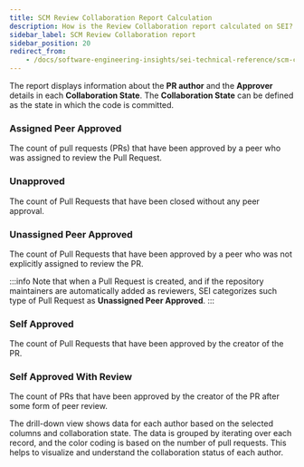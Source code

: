 ```yaml
---
title: SCM Review Collaboration Report Calculation
description: How is the Review Collaboration report calculated on SEI?
sidebar_label: SCM Review Collaboration report
sidebar_position: 20
redirect_from:
    - /docs/software-engineering-insights/sei-technical-reference/scm-calculation/scm-reports-calculation/scm-review-collaboration-report
---
```


The report displays information about the **PR author** and the **Approver** details in each **Collaboration State**. The **Collaboration State** can be defined as the state in which the code is committed.

### Assigned Peer Approved

The count of pull requests (PRs) that have been approved by a peer who was assigned to review the Pull Request.

### Unapproved

The count of Pull Requests that have been closed without any peer approval.

### Unassigned Peer Approved

The count of Pull Requests that have been approved by a peer who was not explicitly assigned to review the PR.

:::info
Note that when a Pull Request is created, and if the repository maintainers are automatically added as reviewers, SEI categorizes such type of Pull Request as **Unassigned Peer Approved**.
:::

### Self Approved

The count of Pull Requests that have been approved by the creator of the PR.

### Self Approved With Review

The count of PRs that have been approved by the creator of the PR after some form of peer review.

The drill-down view shows data for each author based on the selected columns and collaboration state. The data is grouped by iterating over each record, and the color coding is based on the number of pull requests. This helps to visualize and understand the collaboration status of each author.